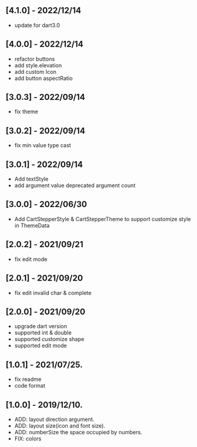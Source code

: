 ## [4.1.0] - 2022/12/14
* update for dart3.0

## [4.0.0] - 2022/12/14
* refactor buttons
* add style.elevation
* add custom Icon
* add button aspectRatio

## [3.0.3] - 2022/09/14
* fix theme

## [3.0.2] - 2022/09/14
* fix min value type cast

## [3.0.1] - 2022/09/14
* Add textStyle
* add argument value deprecated argument count

## [3.0.0] - 2022/06/30
* Add CartStepperStyle & CartStepperTheme to support customize style in ThemeData

## [2.0.2] - 2021/09/21
* fix edit mode

## [2.0.1] - 2021/09/20
* fix edit invalid char & complete

## [2.0.0] - 2021/09/20
* upgrade dart version
* supported int & double
* supported customize shape
* supported edit mode

## [1.0.1] - 2021/07/25.
* fix readme
* code format

## [1.0.0] - 2019/12/10.

* ADD: layout direction argument.
* ADD: layout size(icon and font size).
* ADD: numberSize the space occupied by numbers.
* FIX: colors
